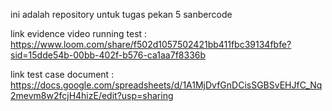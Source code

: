 ini adalah repository untuk tugas pekan 5 sanbercode 

link evidence video running test :
https://www.loom.com/share/f502d1057502421bb411fbc39134fbfe?sid=15dde54b-00bb-402f-b576-ca1aa7f8336b

link test case document :
https://docs.google.com/spreadsheets/d/1A1MjDvfGnDCisSGBSvEHJfC_Nq2mevm8w2fcjH4hizE/edit?usp=sharing

